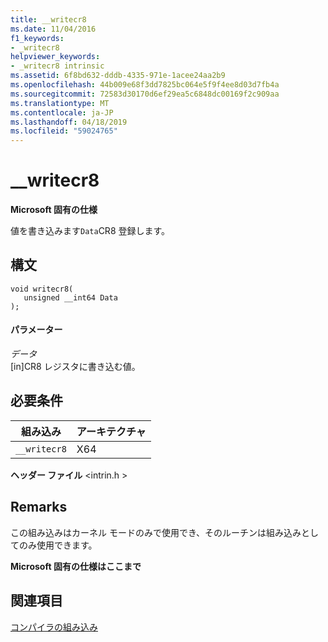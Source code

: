```yaml
---
title: __writecr8
ms.date: 11/04/2016
f1_keywords:
- _writecr8
helpviewer_keywords:
- _writecr8 intrinsic
ms.assetid: 6f8bd632-dddb-4335-971e-1acee24aa2b9
ms.openlocfilehash: 44b009e68f3dd7825bc064e5f9f4ee8d03d7fb4a
ms.sourcegitcommit: 72583d30170d6ef29ea5c6848dc00169f2c909aa
ms.translationtype: MT
ms.contentlocale: ja-JP
ms.lasthandoff: 04/18/2019
ms.locfileid: "59024765"
---
```

# <a name="writecr8"></a>__writecr8

**Microsoft 固有の仕様**

値を書き込みます`Data`CR8 登録します。

## <a name="syntax"></a>構文

```
void writecr8(
   unsigned __int64 Data
);
```

#### <a name="parameters"></a>パラメーター

*データ*<br/>
[in]CR8 レジスタに書き込む値。

## <a name="requirements"></a>必要条件

|組み込み|アーキテクチャ|
|---------------|------------------|
|`__writecr8`|X64|

**ヘッダー ファイル** \<intrin.h >

## <a name="remarks"></a>Remarks

この組み込みはカーネル モードのみで使用でき、そのルーチンは組み込みとしてのみ使用できます。

**Microsoft 固有の仕様はここまで**

## <a name="see-also"></a>関連項目

[コンパイラの組み込み](../intrinsics/compiler-intrinsics.md)